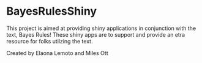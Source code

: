 # BayesRulesShiny

This project is aimed at providing shiny applications in conjunction with the text, Bayes Rules! These shiny apps are to support and provide an etra resource for folks utilzing the text.

Created by Elaona Lemoto and Miles Ott


